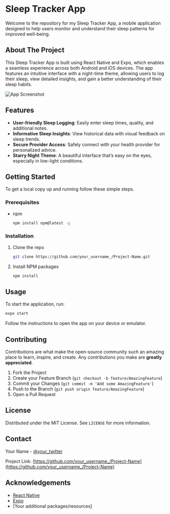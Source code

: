 
# Sleep Tracker App

Welcome to the repository for my Sleep Tracker App, a mobile application designed to help users monitor and understand their sleep patterns for improved well-being.

## About The Project

This Sleep Tracker App is built using React Native and Expo, which enables a seamless experience across both Android and iOS devices. The app features an intuitive interface with a night-time theme, allowing users to log their sleep, view detailed insights, and gain a better understanding of their sleep habits.

![App Screenshot](./path-to-your-screenshot.png)

## Features

- **User-friendly Sleep Logging**: Easily enter sleep times, quality, and additional notes.
- **Informative Sleep Insights**: View historical data with visual feedback on sleep trends.
- **Secure Provider Access**: Safely connect with your health provider for personalized advice.
- **Starry Night Theme**: A beautiful interface that’s easy on the eyes, especially in low-light conditions.

## Getting Started

To get a local copy up and running follow these simple steps.

### Prerequisites

- npm
  ```sh
  npm install npm@latest -g
  ```

### Installation

1. Clone the repo
   ```sh
   git clone https://github.com/your_username_/Project-Name.git
   ```
2. Install NPM packages
   ```sh
   npm install
   ```

## Usage

To start the application, run:

```sh
expo start
```

Follow the instructions to open the app on your device or emulator.

## Contributing

Contributions are what make the open-source community such an amazing place to learn, inspire, and create. Any contributions you make are **greatly appreciated**.

1. Fork the Project
2. Create your Feature Branch (`git checkout -b feature/AmazingFeature`)
3. Commit your Changes (`git commit -m 'Add some AmazingFeature'`)
4. Push to the Branch (`git push origin feature/AmazingFeature`)
5. Open a Pull Request

## License

Distributed under the MIT License. See `LICENSE` for more information.

## Contact

Your Name - [@your_twitter](https://twitter.com/your_twitter)

Project Link: [https://github.com/your_username_/Project-Name](https://github.com/your_username_/Project-Name)

## Acknowledgements

- [React Native](https://reactnative.dev/)
- [Expo](https://expo.io/)
- [Your additional packages/resources]

